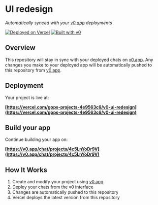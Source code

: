 # UI redesign

*Automatically synced with your [v0.app](https://v0.app) deployments*

[![Deployed on Vercel](https://img.shields.io/badge/Deployed%20on-Vercel-black?style=for-the-badge&logo=vercel)](https://vercel.com/gops-projects-4e9563c6/v0-ui-redesign)
[![Built with v0](https://img.shields.io/badge/Built%20with-v0.app-black?style=for-the-badge)](https://v0.app/chat/projects/4c5LnYoDr9V)

## Overview

This repository will stay in sync with your deployed chats on [v0.app](https://v0.app).
Any changes you make to your deployed app will be automatically pushed to this repository from [v0.app](https://v0.app).

## Deployment

Your project is live at:

**[https://vercel.com/gops-projects-4e9563c6/v0-ui-redesign](https://vercel.com/gops-projects-4e9563c6/v0-ui-redesign)**

## Build your app

Continue building your app on:

**[https://v0.app/chat/projects/4c5LnYoDr9V](https://v0.app/chat/projects/4c5LnYoDr9V)**

## How It Works

1. Create and modify your project using [v0.app](https://v0.app)
2. Deploy your chats from the v0 interface
3. Changes are automatically pushed to this repository
4. Vercel deploys the latest version from this repository